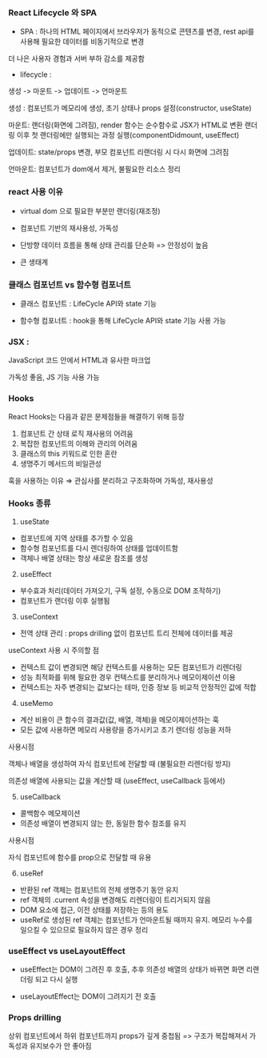 ### React Lifecycle 와 SPA

-   SPA : 하나의 HTML 페이지에서 브라우저가 동적으로 콘텐츠를 변경, rest api를 사용해 필요한 데이터를 비동기적으로 변경

더 나은 사용자 경험과 서버 부하 감소를 제공함

-   lifecycle :

생성 -> 마운트 -> 업데이트 -> 언마운트

생성 : 컴포넌트가 메모리에 생성, 초기 상태나 props 설정(constructor, useState)

마운트: 랜더링(화면에 그려짐), render 함수는 순수함수로 JSX가 HTML로 변환
랜더링 이후 첫 랜더링에만 실행되는 과정 실행(componentDidmount, useEffect)

업데이트: state/props 변경, 부모 컴포넌트 리랜더링 시 다시 화면에 그려짐

언마운트: 컴포넌트가 dom에서 제거, 불필요한 리소스 정리

### react 사용 이유

-   virtual dom 으로 필요한 부분만 랜더링(재조정)

-   컴포넌트 기반의 재사용성, 가독성

-   단방향 데이터 흐름을 통해 상태 관리를 단순화 => 안정성이 높음

-   큰 생태계

### 클래스 컴포넌트 vs 함수형 컴포너트

-   클래스 컴포넌트 : LifeCycle API와 state 기능

-   함수형 컴포너트 : hook을 통해 LifeCycle API와 state 기능 사용 가능

### JSX :

JavaScript 코드 안에서 HTML과 유사한 마크업

가독성 좋음, JS 기능 사용 가능

### Hooks

React Hooks는 다음과 같은 문제점들을 해결하기 위해 등장

1. 컴포넌트 간 상태 로직 재사용의 어려움
2. 복잡한 컴포넌트의 이해와 관리의 어려움
3. 클래스의 this 키워드로 인한 혼란
4. 생명주기 메서드의 비일관성

훅을 사용하는 이유 ⇒ 관심사를 분리하고 구조화하며 가독성, 재사용성

### Hooks 종류

1. useState

-   컴포넌트에 지역 상태를 추가할 수 있음
-   함수형 컴포넌트를 다시 렌더링하여 상태를 업데이트함
-   객체나 배열 상태는 항상 새로운 참조를 생성

2. useEffect

-   부수효과 처리(데이터 가져오기, 구독 설정, 수동으로 DOM 조작하기)
-   컴포넌트가 랜더링 이후 실행됨

3. useContext

-   전역 상태 관리 : props drilling 없이 컴포넌트 트리 전체에 데이터를 제공

useContext 사용 시 주의할 점

-   컨텍스트 값이 변경되면 해당 컨텍스트를 사용하는 모든 컴포넌트가 리렌더링
-   성능 최적화를 위해 필요한 경우 컨텍스트를 분리하거나 메모이제이션 이용
-   컨텍스트는 자주 변경되는 값보다는 테마, 인증 정보 등 비교적 안정적인 값에 적합

4. useMemo

-   계산 비용이 큰 함수의 결과값(값, 배열, 객체)을 메모이제이션하는 훅
-   모든 값에 사용하면 메모리 사용량을 증가시키고 초기 렌더링 성능을 저하

사용시점

객체나 배열을 생성하여 자식 컴포넌트에 전달할 때 (불필요한 리렌더링 방지)

의존성 배열에 사용되는 값을 계산할 때 (useEffect, useCallback 등에서)

5. useCallback

-   콜백함수 메모제이션
-   의존성 배열이 변경되지 않는 한, 동일한 함수 참조를 유지

사용시점

자식 컴포넌트에 함수를 prop으로 전달할 때 유용

6. useRef

-   반환된 ref 객체는 컴포넌트의 전체 생명주기 동안 유지
-   ref 객체의 .current 속성을 변경해도 리렌더링이 트리거되지 않음
-   DOM 요소에 접근, 이전 상태를 저장하는 등의 용도
-   useRef로 생성된 ref 객체는 컴포넌트가 언마운트될 때까지 유지. 메모리 누수를 일으킬 수 있으므로 필요하지 않은 경우 정리

### useEffect vs useLayoutEffect

-   useEffect는 DOM이 그려진 후 호출, 추후 의존성 배열의 상태가 바뀌면 화면 리랜더링 되고 다시 실행

-   useLayoutEffect는 DOM이 그려지기 전 호출

### Props drilling

상위 컴포넌트에서 하위 컴포넌트까지 props가 깊게 중첩됨 => 구조가 복잡해져서 가독성과 유지보수가 안 좋아짐
